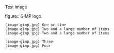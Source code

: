 Test image

figure:: GIMP logo.

```imgs
(image-gimp.jpg) One or time
(image-gimp.jpg) Two and a large number of items
(image-gimp.jpg) Two and a large number of items

(image-gimp.jpg) Three
(image-gimp.jpg) Four
```
